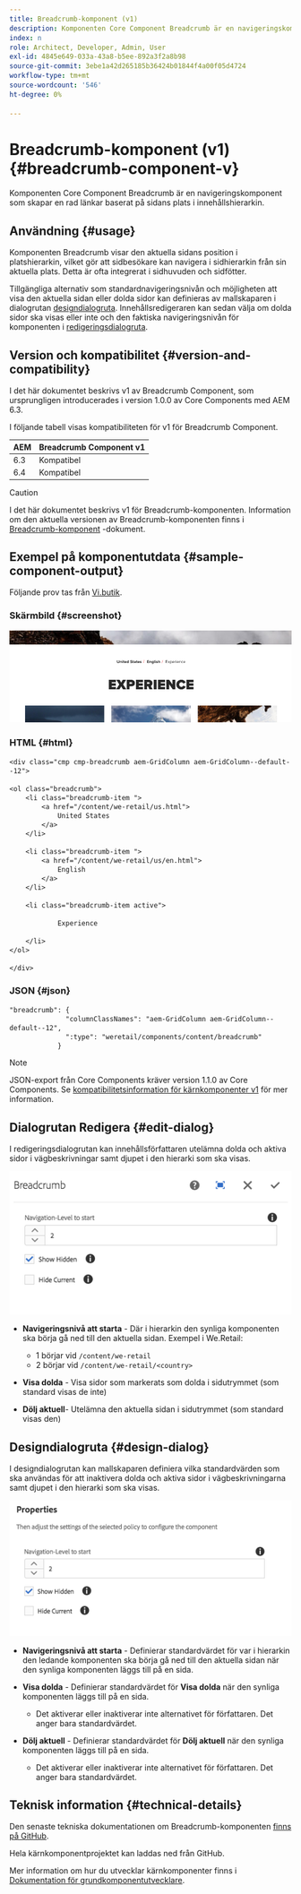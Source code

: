 ```yaml
---
title: Breadcrumb-komponent (v1)
description: Komponenten Core Component Breadcrumb är en navigeringskomponent som skapar en rad länkar baserat på sidans plats i innehållshierarkin.
index: n
role: Architect, Developer, Admin, User
exl-id: 4845e649-033a-43a8-b5ee-892a3f2a8b98
source-git-commit: 3ebe1a42d265185b36424b01844f4a00f05d4724
workflow-type: tm+mt
source-wordcount: '546'
ht-degree: 0%

---
```


# Breadcrumb-komponent (v1) {#breadcrumb-component-v}

Komponenten Core Component Breadcrumb är en navigeringskomponent som skapar en rad länkar baserat på sidans plats i innehållshierarkin.

## Användning {#usage}

Komponenten Breadcrumb visar den aktuella sidans position i platshierarkin, vilket gör att sidbesökare kan navigera i sidhierarkin från sin aktuella plats. Detta är ofta integrerat i sidhuvuden och sidfötter.

Tillgängliga alternativ som standardnavigeringsnivån och möjligheten att visa den aktuella sidan eller dolda sidor kan definieras av mallskaparen i dialogrutan [designdialogruta](#design-dialog). Innehållsredigeraren kan sedan välja om dolda sidor ska visas eller inte och den faktiska navigeringsnivån för komponenten i [redigeringsdialogruta](#edit-dialog).

## Version och kompatibilitet {#version-and-compatibility}

I det här dokumentet beskrivs v1 av Breadcrumb Component, som ursprungligen introducerades i version 1.0.0 av Core Components med AEM 6.3.

I följande tabell visas kompatibiliteten för v1 för Breadcrumb Component.

| AEM | Breadcrumb Component v1 |
|--- |--- |
| 6.3 | Kompatibel |
| 6.4 | Kompatibel |

>[!CAUTION]
>
>I det här dokumentet beskrivs v1 för Breadcrumb-komponenten.
>Information om den aktuella versionen av Breadcrumb-komponenten finns i [Breadcrumb-komponent](/help/components/breadcrumb.md) -dokument.

## Exempel på komponentutdata {#sample-component-output}

Följande prov tas från [Vi.butik](https://helpx.adobe.com/experience-manager/6-4/sites/developing/using/we-retail.html).

### Skärmbild {#screenshot}

![](/help/assets/chlimage_1-33.png)

### HTML {#html}

```
<div class="cmp cmp-breadcrumb aem-GridColumn aem-GridColumn--default--12">

<ol class="breadcrumb">
    <li class="breadcrumb-item ">
        <a href="/content/we-retail/us.html">
            United States
        </a>
    </li>

    <li class="breadcrumb-item ">
        <a href="/content/we-retail/us/en.html">
            English
        </a>
    </li>

    <li class="breadcrumb-item active">
        
            Experience
        
    </li>
</ol>
 
</div>
```

### JSON {#json}

```
"breadcrumb": {
              "columnClassNames": "aem-GridColumn aem-GridColumn--default--12",
              ":type": "weretail/components/content/breadcrumb"
            }
```

>[!NOTE]
>
>JSON-export från Core Components kräver version 1.1.0 av Core Components. Se [kompatibilitetsinformation för kärnkomponenter v1](/help/versions.md) för mer information.

## Dialogrutan Redigera {#edit-dialog}

I redigeringsdialogrutan kan innehållsförfattaren utelämna dolda och aktiva sidor i vägbeskrivningar samt djupet i den hierarki som ska visas.

![](/help/assets/chlimage_1-34.png)

* **Navigeringsnivå att starta** - Där i hierarkin den synliga komponenten ska börja gå ned till den aktuella sidan. Exempel i We.Retail:

   * 1 börjar vid `/content/we-retail`
   * 2 börjar vid `/content/we-retail/<country>`

* **Visa dolda** - Visa sidor som markerats som dolda i sidutrymmet (som standard visas de inte)
* **Dölj aktuell**- Utelämna den aktuella sidan i sidutrymmet (som standard visas den)

## Designdialogruta {#design-dialog}

I designdialogrutan kan mallskaparen definiera vilka standardvärden som ska användas för att inaktivera dolda och aktiva sidor i vägbeskrivningarna samt djupet i den hierarki som ska visas.

![](/help/assets/chlimage_1-35.png)

* **Navigeringsnivå att starta** - Definierar standardvärdet för var i hierarkin den ledande komponenten ska börja gå ned till den aktuella sidan när den synliga komponenten läggs till på en sida.
* **Visa dolda** - Definierar standardvärdet för **Visa dolda** när den synliga komponenten läggs till på en sida.

   * Det aktiverar eller inaktiverar inte alternativet för författaren. Det anger bara standardvärdet.

* **Dölj aktuell** - Definierar standardvärdet för **Dölj aktuell** när den synliga komponenten läggs till på en sida.

   * Det aktiverar eller inaktiverar inte alternativet för författaren. Det anger bara standardvärdet.

## Teknisk information {#technical-details}

Den senaste tekniska dokumentationen om Breadcrumb-komponenten [finns på GitHub](https://github.com/adobe/aem-core-wcm-components/tree/master/content/src/content/jcr_root/apps/core/wcm/components/breadcrumb/v1/breadcrumb).

Hela kärnkomponentprojektet kan laddas ned från GitHub.

Mer information om hur du utvecklar kärnkomponenter finns i [Dokumentation för grundkomponentutvecklare](/help/developing/overview.md).
